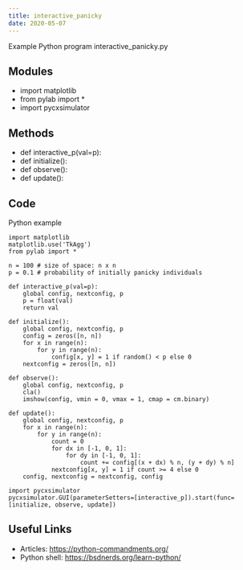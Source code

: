 ```yaml
---
title: interactive_panicky
date: 2020-05-07
---
```

Example Python program interactive_panicky.py

## Modules

* import matplotlib
* from pylab import *
* import pycxsimulator

## Methods

* def interactive_p(val=p):
* def initialize():
* def observe():
* def update():

## Code

Python example

    import matplotlib
    matplotlib.use('TkAgg')
    from pylab import *
    
    n = 100 # size of space: n x n
    p = 0.1 # probability of initially panicky individuals
    
    def interactive_p(val=p):
        global config, nextconfig, p 
        p = float(val)
        return val 
    
    def initialize():
        global config, nextconfig, p
        config = zeros([n, n])
        for x in range(n):
            for y in range(n):
                config[x, y] = 1 if random() < p else 0
        nextconfig = zeros([n, n])
        
    def observe():
        global config, nextconfig, p
        cla()
        imshow(config, vmin = 0, vmax = 1, cmap = cm.binary)
    
    def update():
        global config, nextconfig, p
        for x in range(n):
            for y in range(n):
                count = 0
                for dx in [-1, 0, 1]:
                    for dy in [-1, 0, 1]:
                        count += config[(x + dx) % n, (y + dy) % n]
                nextconfig[x, y] = 1 if count >= 4 else 0
        config, nextconfig = nextconfig, config
    
    import pycxsimulator
    pycxsimulator.GUI(parameterSetters=[interactive_p]).start(func=[initialize, observe, update])

## Useful Links

- Articles: https://python-commandments.org/
- Python shell: https://bsdnerds.org/learn-python/

